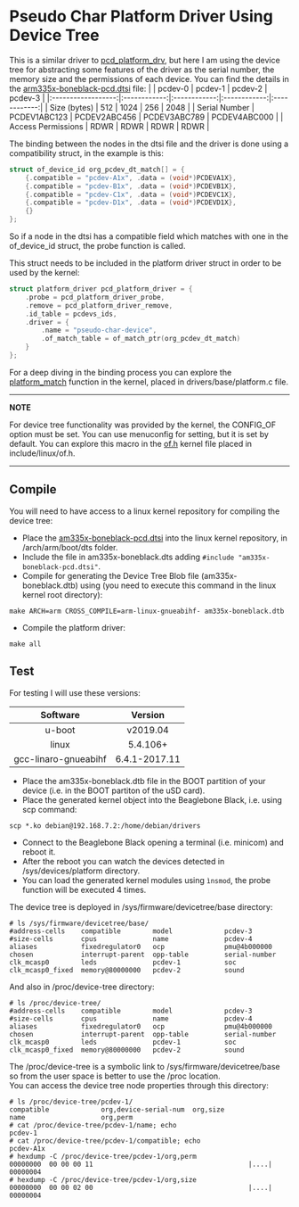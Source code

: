 # Pseudo Char Platform Driver Using Device Tree
This is a similar driver to [pcd_platform_drv](../pcd_platform_drv), but here I am using the device tree for abstracting some features of the driver as the serial number, the memory size and the permissions of each device. You can find the details in the [arm335x-boneblack-pcd.dtsi](arm335x-boneblack-pcd.dtsi) file:
|                    | pcdev-0      | pcdev-1      | pcdev-2      | pcdev-3      |
|:------------------:|:------------:|:------------:|:------------:|:------------:|
| Size (bytes)       | 512          | 1024         | 256          | 2048         |
| Serial Number      | PCDEV1ABC123 | PCDEV2ABC456 | PCDEV3ABC789 | PCDEV4ABC000 |
| Access Permissions | RDWR         | RDWR         | RDWR         | RDWR         |

The binding between the nodes in the dtsi file and the driver is done using a compatibility struct, in the example is this:
```c
struct of_device_id org_pcdev_dt_match[] = {
    {.compatible = "pcdev-A1x", .data = (void*)PCDEVA1X},
    {.compatible = "pcdev-B1x", .data = (void*)PCDEVB1X},
    {.compatible = "pcdev-C1x", .data = (void*)PCDEVC1X},
    {.compatible = "pcdev-D1x", .data = (void*)PCDEVD1X},
    {}
};
```

So if a node in the dtsi has a compatible field which matches with one in the of_device_id struct, the probe function is called.

This struct needs to be included in the platform driver struct in order to be used by the kernel:
```c
struct platform_driver pcd_platform_driver = {
    .probe = pcd_platform_driver_probe,
    .remove = pcd_platform_driver_remove,
    .id_table = pcdevs_ids,
    .driver = {
        .name = "pseudo-char-device",
        .of_match_table = of_match_ptr(org_pcdev_dt_match)
    }
};
```

For a deep diving in the binding process you can explore the [platform_match](https://elixir.bootlin.com/linux/latest/source/drivers/base/platform.c#L1335) function in the kernel, placed in drivers/base/platform.c file.

---
**NOTE**

For device tree functionality was provided by the kernel, the CONFIG_OF option must be set. You can use menuconfig for setting, but it is set by default.
You can explore this macro in the [of.h](https://elixir.bootlin.com/linux/latest/source/include/linux/of.h#L158) kernel file placed in include/linux/of.h.

---

## Compile

You will need to have access to a linux kernel repository for compiling the device tree:

- Place the [am335x-boneblack-pcd.dtsi](am335x-boneblack-pcd.dtsi) into the linux kernel repository, in /arch/arm/boot/dts folder.
- Include the file in am335x-boneblack.dts adding ```#include "am335x-boneblack-pcd.dtsi"```.
- Compile for generating the Device Tree Blob file (am335x-boneblack.dtb) using (you need to execute this command in the linux kernel root directory):
```console
make ARCH=arm CROSS_COMPILE=arm-linux-gnueabihf- am335x-boneblack.dtb
```

- Compile the platform driver:
```console
make all
```

## Test

For testing I will use these versions:

| Software               | Version        |
|:----------------------:|:--------------:|
| u-boot                 | v2019.04       |
| linux                  | 5.4.106+       |
| gcc-linaro-gnueabihf   | 6.4.1-2017.11  |

- Place the am335x-boneblack.dtb file in the BOOT partition of your device (i.e. in the BOOT partiton of the uSD card).
- Place the generated kernel object into the Beaglebone Black, i.e. using scp command:
```console
scp *.ko debian@192.168.7.2:/home/debian/drivers
```
- Connect to the Beaglebone Black opening a terminal (i.e. minicom) and reboot it.
- After the reboot you can watch the devices detected in /sys/devices/platform directory.
- You can load the generated kernel modules using ```ìnsmod```, the probe function will be executed 4 times.

The device tree is deployed in /sys/firmware/devicetree/base directory:
```console
# ls /sys/firmware/devicetree/base/
#address-cells    compatible        model             pcdev-3
#size-cells       cpus              name              pcdev-4
aliases           fixedregulator0   ocp               pmu@4b000000
chosen            interrupt-parent  opp-table         serial-number
clk_mcasp0        leds              pcdev-1           soc
clk_mcasp0_fixed  memory@80000000   pcdev-2           sound
```

And also in /proc/device-tree directory:
```console
# ls /proc/device-tree/
#address-cells    compatible        model             pcdev-3
#size-cells       cpus              name              pcdev-4
aliases           fixedregulator0   ocp               pmu@4b000000
chosen            interrupt-parent  opp-table         serial-number
clk_mcasp0        leds              pcdev-1           soc
clk_mcasp0_fixed  memory@80000000   pcdev-2           sound
```

The /proc/device-tree is a symbolic link to /sys/firmware/devicetree/base so from the user space is better to use the /proc location.  
You can access the device tree node properties through this directory:
```console
# ls /proc/device-tree/pcdev-1/
compatible             org,device-serial-num  org,size
name                   org,perm
# cat /proc/device-tree/pcdev-1/name; echo
pcdev-1
# cat /proc/device-tree/pcdev-1/compatible; echo
pcdev-A1x
# hexdump -C /proc/device-tree/pcdev-1/org,perm
00000000  00 00 00 11                                       |....|
00000004
# hexdump -C /proc/device-tree/pcdev-1/org,size 
00000000  00 00 02 00                                       |....|
00000004
```
